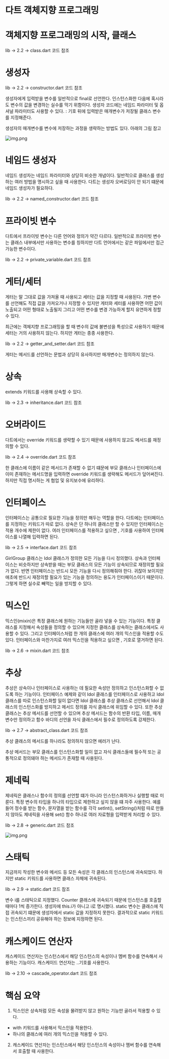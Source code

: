 # **다트 객체지향 프로그래밍**  
# **객체지향 프로그래밍의 시작, 클래스**  
lib -> 2.2 -> class.dart 코드 참조  
  
# **생성자**  
lib -> 2.2 -> constructor.dart 코드 참조  
  
생성자에게 입력받을 변수를 일반적으로 final로 선언한다. 인스턴스화한 다음에 혹시라도 변수의 값을 변경하는 실수를 막기 
위함이다. 생성자 코드에는 네임드 파라미터 및 옵셔널 파라미터도 사용할 수 있다. : 기호 뒤에 입력받은 매개변수가 저장될 
클래스 변수를 지정해준다.  
  
생성자의 매개변수를 변수에 저장하는 과정을 생략하는 방법도 있다. 아래의 그림 참고  
  
![img.png](image/img.png)  
  
# **네임드 생성자**  
네임드 생성자는 네임드 파라미터와 상당히 비슷한 개념이다. 일반적으로 클래스를 생성하는 여러 방법을 명시하고 싶을 때 사용한다. 
다트는 생성자 오버로딩이 안 되기 떄문에 네임드 생성자가 필요하다.  
   
lib -> 2.2 -> named_constructor.dart 코드 참조  
  
# **프라이빗 변수**  
다트에서 프라이빗 변수는 다른 언어와 정의가 약간 다르다. 일반적으로 프라이빗 변수는 클래스 내부에서만 사용하는 변수를 칭하지만 
다트 언어에서는 같은 파일에서만 접근 가능한 변수이다.  
  
lib -> 2.2 -> private_variable.dart 코드 참조  
  
# **게터/세터**  
게터는 말 그대로 값을 가져올 때 사용되고 세터는 값을 지정할 때 사용된다. 가변 변수를 선언해도 직접 값을 가져오거나 지정할 수 
있지만 게터와 세터를 사용하면 어떤 값이 노출되고 어떤 형태로 노출될지 그리고 어떤 변수를 변경 가능하게 할지 유연하게 정할 수 있다.  
  
최근에는 객체지향 프로그래밍을 할 때 변수의 값에 불변성을 특성으로 사용하기 때문에 세터는 거의 사용하지 않는다. 하지만 게터는 
종종 사용한다.  
  
lib -> 2.2 -> getter_and_setter.dart 코드 참조  
  
게터는 메서드를 선언하는 문법과 상당히 유사하지만 매개변수는 정의하지 않는다.  
  
# **상속**  
extends 키워드를 사용해 상속할 수 있다.  
  
lib -> 2.3 -> inheritance.dart 코드 참조  
  
# **오버라이드**  
다트에서는 override 키워드를 생략할 수 있기 때문에 사용하지 않고도 메서드를 재정의할 수 있다.  

lib -> 2.4 -> override.dart 코드 참조  
  
한 클래스에 이름이 같은 메서드가 존재할 수 없기 떄문에 부모 클래스나 인터페이스에 이미 존재하는 메서드명을 입력하면 override 키워드를 
생략해도 메서드가 덮어써진다. 하지만 직접 명시하는 게 협업 및 유지보수에 유리하다.  
  
# **인터페이스**  
인터페이스는 공통으로 필요한 기능을 정의만 해두는 역할을 한다. 다트에는 인터페이스를 지정하는 키워드가 따로 없다. 상속은 단 
하나의 클래스만 할 수 있지만 인터페이스는 적용 개수에 제한이 없다. 여러 인터페이스를 적용하고 싶으면 , 기호를 사용하여 
인터페이스를 나열해 입력하면 된다.  
  
lib -> 2.5 -> interface.dart 코드 참조  
  
GirlGroup 클래스는 Idol 클래스가 정의한 모든 기능을 다시 정의했다. 상속과 인터페이스는 비슷하지만 상속받을 때는 부모 클래스의 
모든 기능이 상속되므로 재정의할 필요가 없다. 반면 인터페이스는 반드시 모든 기능을 다시 정의해줘야 한다. 귀찮아 보이지만 애초에 
반드시 재정의할 필요가 있는 기능을 정의하는 용도가 인터페이스이기 때문이다. 그렇게 하면 실수로 빼먹는 일을 방지할 수 있다.  
  
# **믹스인**  
믹스인(mixin)은 특정 클래스에 원하는 기능들만 골라 넣을 수 있는 기능이다. 특정 클래스를 지정해서 속성들을 정의할 수 있으며 
지정한 클래스를 상속하는 클래스에서도 사용할 수 있다. 그리고 인터페이스처럼 한 개의 클래스에 여러 개의 믹스인을 적용할 수도 
있다. 인터페이스와 마찬가지로 여러 믹스인을 적용하고 싶으면 , 기호로 열거하면 된다.  
  
lib -> 2.6 -> mixin.dart 코드 참조  
  
# **추상**  
추상은 상속이나 인터페이스로 사용하는 데 필요한 속성만 정의하고 인스턴스화할 수 없도록 하는 기능이다. 인터페이스 예제와 같이 
Idol 클래스를 인터페이스로 사용하고 Idol 클래스를 따로 인스턴스화할 일이 없다면 Idol 클래스를 추상 클래스로 선언해서 Idol 
클래스의 인스턴스화를 방지하고 메서드 정의를 자식 클래스에 위임할 수 있다. 또한 추상 클래스는 추상 메서드를 선언할 수 있으며 
추상 메서드는 함수의 반환 타입, 이름, 매개변수만 정의하고 함수 바디의 선언을 자식 클래스에서 필수로 정의하도록 강제한다.  
  
lib -> 2.7 -> abstract_class.dart 코드 참조  
  
추상 클래스의 메서드를 하나라도 정의하지 않으면 에러가 난다.  
  
추상 메서드는 부모 클래스를 인스턴스화할 일이 없고 자식 클래스들에 필수적 또는 공통적으로 정의돼야 하는 메서드가 존재할 때 
사용된다.  
  
# **제네릭**  
제네릭은 클래스나 함수의 정의를 선언할 떄가 아니라 인스턴스화하거나 실행할 때로 미룬다. 특정 변수의 타입을 하나의 타입으로 
제한하고 싶지 않을 떄 자주 사용한다. 예를 들어 정수를 받는 함수, 문자열을 받는 함수를 각각 setInt(), setString()처럼 
따로 만들지 않아도 제네릭을 사용해 set() 함수 하나로 여러 자료형을 입력받게 처리할 수 있다.  
  
lib -> 2.8 -> generic.dart 코드 참조  
  
![img.png](image/img2.png)  
  
# **스태틱**  
지금까지 작성한 변수와 메서드 등 모든 속성은 각 클래스의 인스턴스에 귀속되었다. 하지만 static 키워드를 사용하면 클래스 
자체에 귀속된다.  
  
lib -> 2.9 -> static.dart 코드 참조  
  
변수 i를 스태틱으로 지정했다. Counter 클래스에 귀속되기 때문에 인스턴스를 호출할 때마다 1씩 증가한다. 생성자에 this.i가 아니고 
i로 명시했다. static 변수는 클래스에 직접 귀속되기 떄문에 생성자에서 static 값을 지정하지 못한다. 결과적으로 static 키워드는 
인스턴스끼리 공유해야 하는 정보에 지정하면 된다.  
  
# **캐스케이드 연산자**  
캐스케이드 연산자는 인스턴스에서 해당 인스턴스의 속성이나 멤버 함수를 연속해서 사용하는 기능이다. 캐스케이드 연산자는 
..기호를 사용한다.  
  
lib -> 2.10 -> cascade_operator.dart 코드 참조  
  
# **핵심 요약**  
1. 믹스인은 상속처럼 모든 속성을 물려받지 않고 원하는 기능만 골라서 적용할 수 있다.  
- with 키워드를 사용해서 믹스인을 적용한다.  
- 하나의 클래스에 여러 개의 믹스인을 적용할 수 있다.  
2. 캐스케이드 연산자는 인스턴스에서 해당 인스턴스의 속성이나 멤버 함수를 연속해서 호출할 때 사용한다.